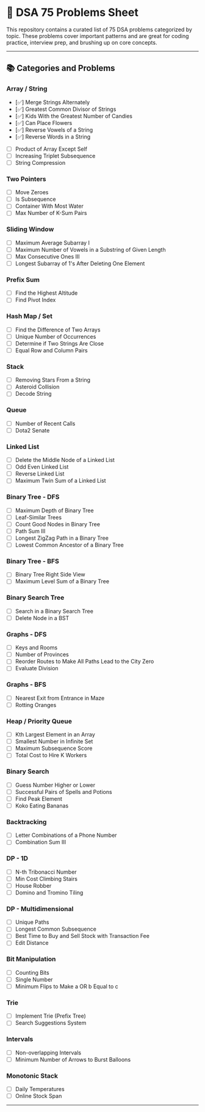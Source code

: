 # 🧠 DSA 75 Problems Sheet

This repository contains a curated list of 75 DSA problems categorized by topic. These problems cover important patterns and are great for coding practice, interview prep, and brushing up on core concepts.

---

## 📚 Categories and Problems

### Array / String
- [✅] Merge Strings Alternately  
- [✅] Greatest Common Divisor of Strings  
- [✅] Kids With the Greatest Number of Candies  
- [✅] Can Place Flowers  
- [✅] Reverse Vowels of a String  
- [✅] Reverse Words in a String  
- [ ] Product of Array Except Self  
- [ ] Increasing Triplet Subsequence  
- [ ] String Compression  

### Two Pointers
- [ ] Move Zeroes  
- [ ] Is Subsequence  
- [ ] Container With Most Water  
- [ ] Max Number of K-Sum Pairs  

### Sliding Window
- [ ] Maximum Average Subarray I  
- [ ] Maximum Number of Vowels in a Substring of Given Length  
- [ ] Max Consecutive Ones III  
- [ ] Longest Subarray of 1's After Deleting One Element  

### Prefix Sum
- [ ] Find the Highest Altitude  
- [ ] Find Pivot Index  

### Hash Map / Set
- [ ] Find the Difference of Two Arrays  
- [ ] Unique Number of Occurrences  
- [ ] Determine if Two Strings Are Close  
- [ ] Equal Row and Column Pairs  

### Stack
- [ ] Removing Stars From a String  
- [ ] Asteroid Collision  
- [ ] Decode String  

### Queue
- [ ] Number of Recent Calls  
- [ ] Dota2 Senate  

### Linked List
- [ ] Delete the Middle Node of a Linked List  
- [ ] Odd Even Linked List  
- [ ] Reverse Linked List  
- [ ] Maximum Twin Sum of a Linked List  

### Binary Tree - DFS
- [ ] Maximum Depth of Binary Tree  
- [ ] Leaf-Similar Trees  
- [ ] Count Good Nodes in Binary Tree  
- [ ] Path Sum III  
- [ ] Longest ZigZag Path in a Binary Tree  
- [ ] Lowest Common Ancestor of a Binary Tree  

### Binary Tree - BFS
- [ ] Binary Tree Right Side View  
- [ ] Maximum Level Sum of a Binary Tree  

### Binary Search Tree
- [ ] Search in a Binary Search Tree  
- [ ] Delete Node in a BST  

### Graphs - DFS
- [ ] Keys and Rooms  
- [ ] Number of Provinces  
- [ ] Reorder Routes to Make All Paths Lead to the City Zero  
- [ ] Evaluate Division  

### Graphs - BFS
- [ ] Nearest Exit from Entrance in Maze  
- [ ] Rotting Oranges  

### Heap / Priority Queue
- [ ] Kth Largest Element in an Array  
- [ ] Smallest Number in Infinite Set  
- [ ] Maximum Subsequence Score  
- [ ] Total Cost to Hire K Workers  

### Binary Search
- [ ] Guess Number Higher or Lower  
- [ ] Successful Pairs of Spells and Potions  
- [ ] Find Peak Element  
- [ ] Koko Eating Bananas  

### Backtracking
- [ ] Letter Combinations of a Phone Number  
- [ ] Combination Sum III  

### DP - 1D
- [ ] N-th Tribonacci Number  
- [ ] Min Cost Climbing Stairs  
- [ ] House Robber  
- [ ] Domino and Tromino Tiling  

### DP - Multidimensional
- [ ] Unique Paths  
- [ ] Longest Common Subsequence  
- [ ] Best Time to Buy and Sell Stock with Transaction Fee  
- [ ] Edit Distance  

### Bit Manipulation
- [ ] Counting Bits  
- [ ] Single Number  
- [ ] Minimum Flips to Make a OR b Equal to c  

### Trie
- [ ] Implement Trie (Prefix Tree)  
- [ ] Search Suggestions System  

### Intervals
- [ ] Non-overlapping Intervals  
- [ ] Minimum Number of Arrows to Burst Balloons  

### Monotonic Stack
- [ ] Daily Temperatures  
- [ ] Online Stock Span  

---

